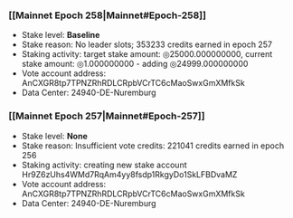 ### [[Mainnet Epoch 258|Mainnet#Epoch-258]]
* Stake level: **Baseline**
* Stake reason: No leader slots; 353233 credits earned in epoch 257
* Staking activity: target stake amount: ◎25000.000000000, current stake amount: ◎1.000000000 - adding ◎24999.000000000
* Vote account address: AnCXGR8tp7TPNZRhRDLCRpbVCrTC6cMaoSwxGmXMfkSk
* Data Center: 24940-DE-Nuremburg
### [[Mainnet Epoch 257|Mainnet#Epoch-257]]
* Stake level: **None**
* Stake reason: Insufficient vote credits: 221041 credits earned in epoch 256
* Staking activity: creating new stake account Hr9Z6zUhs4WMd7RqAm4yy8fsdp1RkgyDo1SkLFBDvaMZ
* Vote account address: AnCXGR8tp7TPNZRhRDLCRpbVCrTC6cMaoSwxGmXMfkSk
* Data Center: 24940-DE-Nuremburg